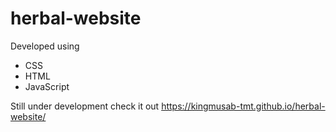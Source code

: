 # herbal-website
Developed using
- CSS
- HTML
- JavaScript

Still under development 
check it out https://kingmusab-tmt.github.io/herbal-website/
